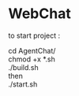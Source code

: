 # WebChat

to start project : </br>

cd AgentChat/ </br>
chmod +x *.sh </br>
./build.sh </br>
then </br>
./start.sh </br>

